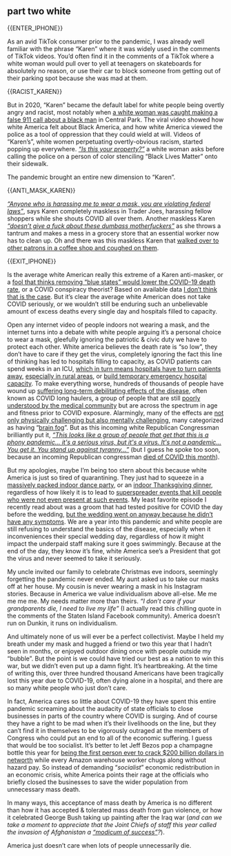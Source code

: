 ## <span>part two</span> white

{{ENTER_IPHONE}}

As an avid TikTok consumer prior to the pandemic, I was already well familiar with the phrase “Karen” where it was widely used in the comments of TikTok videos. You’d often find it in the comments of a TikTok where a white woman would pull over to yell at teenagers on skateboards for absolutely no reason, or use their car to block someone from getting out of their parking spot because she was mad at them.

{{RACIST_KAREN}}

But in 2020, “Karen” became the default label for white people being overtly angry and racist, most notably when [a white woman was caught making a false 911 call about a black man](https://www.nytimes.com/2020/06/14/nyregion/central-park-amy-cooper-christian-racism.html) in Central Park. The viral video showed how white America felt about Black America, and how white America viewed the police as a tool of oppression that they could wield at will. Videos of “Karen’s”, white women perpetuating overtly-obvious racism, started popping up everywhere. [*“Is this your property?”*](https://twitter.com/jaimetoons/status/1271300265170186240) a white woman asks before calling the police on a person of color stenciling “Black Lives Matter” onto their sidewalk.

The pandemic brought an entire new dimension to “Karen”.

{{ANTI_MASK_KAREN}}

[*“Anyone who is harassing me to wear a mask, you are violating federal laws”*](https://twitter.com/mistergeezy/status/1276733850740240384), says Karen completely maskless in Trader Joes, harassing fellow shoppers while she shouts COVID all over them. Another maskless Karen [*“doesn’t give a fuck about these dumbass motherfuckers”*](https://twitter.com/LucianLegacy/status/1276968825163038721) as she throws a tantrum and makes a mess in a grocery store that an essential worker now has to clean up. Oh and there was this maskless Karen that [walked over to other patrons in a coffee shop and coughed on them](https://www.facebook.com/ally.goodbaum/posts/10100595159892075).

{{EXIT_IPHONE}}

Is the average white American really this extreme of a Karen anti-masker, or a [fool that thinks removing “blue states” would lower the COVID-19 death rate](https://www.vox.com/future-perfect/2020/9/17/21443658/trump-coronavirus-covid-19-deaths-blue-states), or a COVID conspiracy theorist? Based on available data [I don’t think that is the case](https://www.pewresearch.org/fact-tank/2020/08/27/more-americans-say-they-are-regularly-wearing-masks-in-stores-and-other-businesses/). But it’s clear the average white American does not take COVID seriously, or we wouldn’t still be enduring such an unbelievable amount of excess deaths every single day and hospitals filled to capacity.

Open any internet video of people indoors not wearing a mask, and the internet turns into a debate with white people arguing it’s a personal choice to wear a mask, gleefully ignoring the patriotic & civic duty we have to protect each other. White america believes the death rate is “so low”, they don’t have to care if they get the virus, completely ignoring the fact this line of thinking has led to hospitals filling to capacity, as COVID patients can spend weeks in an ICU, [which in turn means hospitals have to turn patients away](https://www.texastribune.org/2020/07/10/houston-coronavirus-emergency-rooms/), [especially in rural areas](https://www.stltoday.com/news/local/state-and-regional/running-out-of-room-st-louis-hospitals-forced-to-turn-away-patients-from-rural-areas/article_0e17fc93-3e67-5a49-9a33-0b346618b5c3.html), or [build temporary emergency hospital capacity](https://apnews.com/article/new-york-staten-island-coronavirus-pandemic-new-york-city-55f4e7be9b4c07d8279204948959015f). To make everything worse, hundreds of thousands of people have wound up [suffering long-term debilitating effects of the disease](https://www.theatlantic.com/health/archive/2020/08/long-haulers-covid-19-recognition-support-groups-symptoms/615382/), often known as COVID long haulers, a group of people that are still [poorly understood by the medical community](https://www.nytimes.com/2020/12/04/health/covid-long-term-symptoms.html) but are across the spectrum in age and fitness prior to COVID exposure. Alarmingly, many of the effects are [not only physically challenging but also mentally challenging](https://www.nytimes.com/2020/09/07/health/coronavirus-mental-health-long-hauler.html), many categorized as having “[brain fog](https://www.nytimes.com/2020/10/11/health/covid-survivors.html)”. But as this incoming white Republican Congressman brilliantly put it, [*“This looks like a group of people that get that this is a phony pandemic… it's a serious virus, but it's a virus. It's not a pandemic... You get it. You stand up against tyranny...”*](https://www.businessinsider.com/bob-good-called-covid-pandemic-phony-congress-trump-election-rally-2020-12) (but I guess he spoke too soon, because an incoming Republican congressman [died of COVID this month](https://www.theguardian.com/world/2020/dec/30/luke-letlow-us-congressman-elect-dies-of-covid-aged-41)).

<CovidParty />

But my apologies, maybe I’m being too stern about this because white America is just so tired of quarantining. They just had to squeeze in a [massively packed indoor dance party](https://twitter.com/MajorPhilebrity/status/1257685229470461954), or an [indoor Thanksgiving dinner](http://osuwmc.multimedia-newsroom.com/index.php/2020/11/12/survey-nearly-2-in-5-americans-will-likely-attend-large-holiday-gatherings/), regardless of how likely it is to lead to [superspreader events that kill people who were not even present at such events](https://www.healthline.com/health-news/how-a-small-wedding-in-maine-became-a-deadly-covid-19-superspreader). My least favorite episode I recently read about was a groom that had tested positive for COVID the day before the wedding, [but the wedding went on anyway because he didn’t have any symptoms](https://www.texasmonthly.com/being-texan/texas-wedding-photographers-have-seen-some/). We are a year into this pandemic and white people are still refusing to understand the basics of the disease, especially when it inconveniences their special wedding day, regardless of how it might impact the underpaid staff making sure it goes swimmingly. Because at the end of the day, they know it’s fine, white America see’s a President that got the virus and never seemed to take it seriously.

My uncle invited our family to celebrate Christmas eve indoors, seemingly forgetting the pandemic never ended. My aunt asked us to take our masks off at her house. My cousin is never wearing a mask in his Instagram stories. Because in America we value individualism above all-else. Me me me me me. My needs matter more than theirs. *“I don’t care if your grandparents die, I need to live my life”* (I actually read this chilling quote in the comments of the Staten Island Facebook community). America doesn’t run on Dunkin, it runs on individualism.

And ultimately none of us will ever be a perfect collectivist. Maybe I held my breath under my mask and hugged a friend or two this year that I hadn’t seen in months, or enjoyed outdoor dining once with people outside my “bubble”. But the point is we could have tried our best as a nation to win this war, but we didn’t even put up a damn fight. It’s heartbreaking. At the time of writing this, over three hundred thousand Americans have been tragically lost this year due to COVID-19, often dying alone in a hospital, and there are so many white people who just don’t care.

In fact, America cares so little about COVID-19 they have spent this entire pandemic screaming about the audacity of state officials to close businesses in parts of the country where COVID is surging. And of course they have a right to be mad when it’s their livelihoods on the line, but they can’t find it in themselves to be vigorously outraged at the members of Congress who could put an end to all of the economic suffering. I guess that would be too socialist. It’s better to let Jeff Bezos pop a champagne bottle this year for [being the first person ever to crack $200 billion dollars in networth](https://www.cnbc.com/2020/08/26/amazon-ceo-jeff-bezos-worth-more-than-200-billion.html) while every Amazon warehouse worker chugs along without hazard pay. So instead of demanding “*socialist*” economic redistribution in an economic crisis, white America points their rage at the officials who briefly closed the businesses to save the wider population from unnecessary mass death.

In many ways, this acceptance of mass death by America is no different than how it has accepted & tolerated mass death from gun violence, or how it celebrated George Bush taking up painting after the Iraq war (*and can we take a moment to appreciate that the Joint Chiefs of staff this year called the invasion of Afghanistan a [“modicum of success”](https://taskandpurpose.com/analysis/modicum-of-success-is-the-new-mission-accomplished-for-afghanistan/)?*).

America just doesn’t care when lots of people unnecessarily die.
